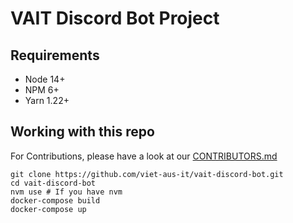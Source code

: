 # VAIT Discord Bot Project

## Requirements

- Node 14+
- NPM 6+
- Yarn 1.22+

## Working with this repo

For Contributions, please have a look at our [CONTRIBUTORS.md](.github/CONTRIBUTING.md)

```shell
git clone https://github.com/viet-aus-it/vait-discord-bot.git
cd vait-discord-bot
nvm use # If you have nvm
docker-compose build
docker-compose up
```
